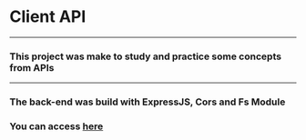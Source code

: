 # Client API
----
### This project was make to study and practice some concepts from APIs
----

### The back-end was build with ExpressJS, Cors and Fs Module
### You can access [here](https://github.com/LpxsBr/https---github.com-LpxsBr-api/blob/master/app.js)